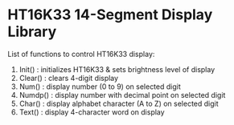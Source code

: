 # HT16K33 14-Segment Display Library
List of functions to control HT16K33 display:
1. Init()  : initializes HT16K33 & sets brightness level of display
2. Clear() : clears 4-digit display
3. Num()   : display number (0 to 9) on selected digit
4. Numdp() : display number with decimal point on selected digit
5. Char()  : display alphabet character (A to Z) on selected digit
6. Text()  : display 4-character word on display
